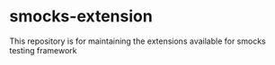 # smocks-extension
This repository is for maintaining the extensions available for smocks testing framework
